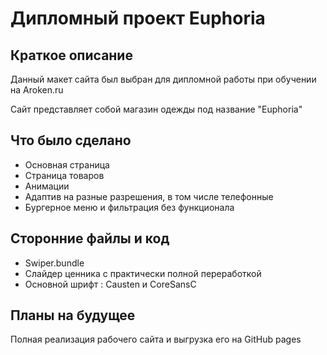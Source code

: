 # Дипломный проект Euphoria
## Краткое описание
Данный макет сайта был выбран для дипломной работы при обучении на Aroken.ru 

Сайт представляет собой магазин одежды под название "Euphoria"

## Что было сделано
* Основная страница
* Страница товаров 
* Анимации 
* Адаптив на разные разрешения, в том числе телефонные
* Бургерное меню и фильтрация без функционала 
## Сторонние файлы и код 
* Swiper.bundle 
* Слайдер ценника с практически полной переработкой 
* Основной шрифт : Causten и CoreSansC
## Планы на будущее
Полная реализация рабочего сайта и выгрузка его на GitHub pages

